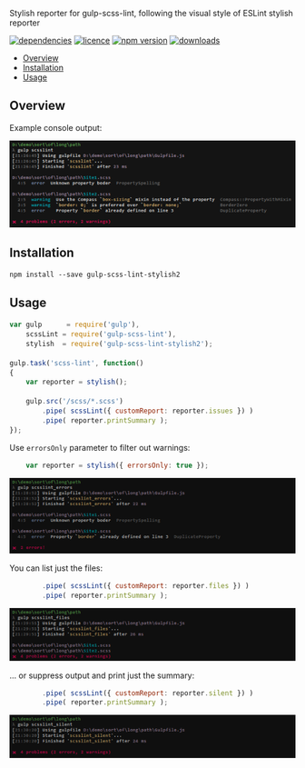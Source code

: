 Stylish reporter for gulp-scss-lint, following the visual style of ESLint stylish reporter

[![dependencies](https://david-dm.org/jsek/gulp-scss-lint-stylish2.png)](https://david-dm.org/jsek/gulp-scss-lint-stylish2) 
[![licence](https://img.shields.io/npm/l/gulp-scss-lint-stylish2.svg)](https://github.com/jsek/gulp-scss-lint-stylish2/blob/master/LICENSE)
[![npm version](http://img.shields.io/npm/v/gulp-scss-lint-stylish2.svg)](https://npmjs.org/package/gulp-scss-lint-stylish2) 
[![downloads](https://img.shields.io/npm/dm/gulp-scss-lint-stylish2.svg)](https://npmjs.org/package/gulp-scss-lint-stylish2) 

* [Overview](#overview)
* [Installation](#installation)
* [Usage](#usage)

## Overview

Example console output:

![screenshot](images/screenshot_2.0.0.png)

## Installation

```
npm install --save gulp-scss-lint-stylish2
```

## Usage

``` javascript
var gulp      = require('gulp'),
    scssLint = require('gulp-scss-lint'),
    stylish  = require('gulp-scss-lint-stylish2');
 
gulp.task('scss-lint', function()
{
    var reporter = stylish();

    gulp.src('/scss/*.scss')
        .pipe( scssLint({ customReport: reporter.issues }) )
        .pipe( reporter.printSummary );
});

```

Use `errorsOnly` parameter to filter out warnings:

``` javascript
    var reporter = stylish({ errorsOnly: true });

```

![screenshot](images/screenshot_2.0.0-errors.png)

You can list just the files:

``` javascript
        .pipe( scssLint({ customReport: reporter.files }) )
        .pipe( reporter.printSummary );
```

![screenshot](images/screenshot_2.0.0-files.png)

... or suppress output and print just the summary:

``` javascript
        .pipe( scssLint({ customReport: reporter.silent }) )
        .pipe( reporter.printSummary );
```

![screenshot](images/screenshot_2.0.0-silent.png)